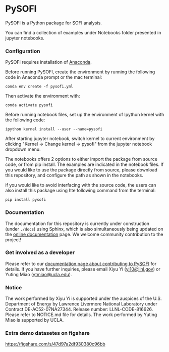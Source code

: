# PySOFI
PySOFI is a Python package for SOFI analysis.

You can find a collection of examples under Notebooks folder presented in jupyter notebooks.

### Configuration
PySOFI requires installation of [Anaconda](https://docs.anaconda.com/anaconda/install/).

Before running PySOFI, create the environment by running the following code in Anaconda prompt or the mac terminal:

`conda env create -f pysofi.yml`

Then activate the environment with:

`conda activate pysofi`

Before running notebook files, set up the environment of Ipython kernel with the following code:

`ipython kernel install --user --name=pysofi`

After starting jupyter notebook, switch kernel to current environment by clicking "Kernel -> Change kernel -> pysofi" from the jupyter notebook dropdown menu.

The notebooks offers 2 options to either import the package from source code, or from pip install. The examples are indicated in the notebook files. If you would like to use the package directly from source, please download this repository, and configure the path as shown in the notebooks.

if you would like to avoid interfacing with the source code, the users can also install this package using hte following command from the terminal:

`pip install pysofi`

### Documentation
The documentation for this repository is currently under construction (under `./docs`) using Sphinx, which is also simultaneously being updated on the [online documentation](https://xiyuyi-at-llnl.github.io/pysofi/build/html/index.html) page. We welcome community contribution to the project! 

### Get involved as a developer
Please refer to our [documentation page about contributing to PySOFI](https://xiyuyi-at-llnl.github.io/pysofi/build/html/about.html#contributing) for details.
If you have further inquiries, please email Xiyu Yi (yi10@llnl.gov) or Yuting Miao (ytmiao@ucla.edu).

### Notice
The work performed by Xiyu Yi is supported under the auspices of the U.S. Department of Energy by Lawrence Livermore National Laboratory under Contract DE-AC52-07NA27344. Release number: LLNL-CODE-816626. Please refer to NOTICE.md file for details. The work performed by Yuting Miao is supported by UCLA.



### Extra demo datasetes on figshare
https://figshare.com/s/47d97a2df930380c96bb
